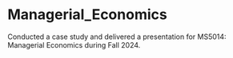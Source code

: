 # Managerial_Economics
Conducted a case study and delivered a presentation for MS5014: Managerial Economics during Fall 2024.
